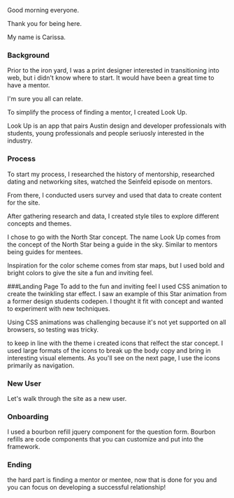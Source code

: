 
Good morning everyone.

Thank you for being here.

My name is Carissa.

### Background
Prior to the iron yard, I was a print designer interested in transitioning into web, but i didn't know where to start. It would have been a great time to have a mentor.

I'm sure you all can relate.

To simplify the process of finding a mentor, I created Look Up.

Look Up is an app that pairs Austin design and developer professionals with students, young professionals and people seriuosly interested in the industry.

### Process

To start my process, I researched the history of mentorship, researched dating and networking sites, watched the Seinfeld episode on mentors.

From there, I conducted users survey and used that data to create content for the site. 

After gathering research and data, I created style tiles to explore different concepts and themes. 

I chose to go with the North Star concept. The name Look Up comes from the concept of the North Star being a guide in the sky. Similar to mentors being guides for mentees.

Inspiration for the color scheme comes from star maps, but I used bold and bright colors to give the site a fun and inviting feel.

###Landing Page
To add to the fun and inviting feel I used CSS animation to create the twinkling star effect. I saw an example of this Star animation from a former design students codepen. I thought it fit with concept and wanted to experiment with new techniques.

Using CSS animations was challenging because it's not yet supported on all browsers, so testing was tricky. 

to keep in line with the theme i created icons that relfect the star concept.  I used large formats of the icons to break up the body copy and bring in interesting visual elements. As you'll see on the next page, I use the icons primarily as navigation.

### New User
Let's walk through the site as a new user.

### Onboarding
I used a bourbon refill jquery component for the question form.
Bourbon refills are code components that you can customize and put into the framework.


### Ending 
the hard part is finding a mentor or mentee,
now that is done for you and you can focus on developing a successful relationship!




